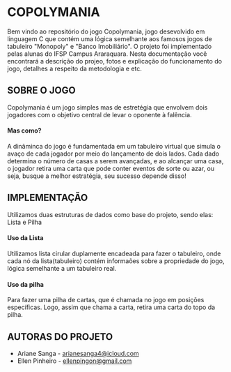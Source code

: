 # COPOLYMANIA
Bem vindo ao repositório do jogo Copolymania, jogo desevolvido em linguagem C que contém uma lógica semelhante aos famosos jogos de tabuleiro "Monopoly" e "Banco Imobiliário". O projeto foi implementado pelas alunas do IFSP Campus Araraquara.
Nesta documentação você encontrará a descrição do projeo, fotos e explicação do funcionamento do jogo, detalhes a respeito da metodologia e etc.

## SOBRE O JOGO
Copolymania é um jogo simples mas de estretégia que envolvem dois jogadores com o objetivo central de levar o oponente à falência. 
#### Mas como? 
A dinãminca do jogo é fundamentada em um tabuleiro virtual que simula o avaço de cada jogador por meio do lançamento de dois lados. Cada dado determina o número de casas a serem avançadas, e ao alcançar uma casa, o jogador retira uma carta que pode conter eventos de sorte ou azar, ou seja, busque a melhor estratégia, seu sucesso depende disso!

## IMPLEMENTAÇÃO
Utilizamos duas estruturas de dados como base do projeto, sendo elas: Lista e Pilha
#### Uso da Lista
Utilizamos lista cirular duplamente encadeada para fazer o tabuleiro, onde cada nó da lista(tabuleiro) contém informaões sobre a propriedade do jogo, lógica semelhante a um tabuleiro real.
#### Uso da pilha
Para fazer uma pilha de cartas, que é chamada no jogo em posições específicas. Logo, assim que chama a carta, retira uma carta do topo da pilha.

## AUTORAS DO PROJETO
*  Ariane Sanga - arianesanga4@icloud.com
*  Ellen Pinheiro - ellenpingon@gmail.com
